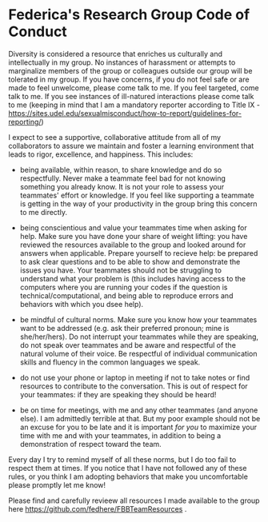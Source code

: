 # Federica's Research Group Code of Conduct


Diversity is considered a resource that enriches us culturally and intellectually in my group. No instances of harassment or attempts to marginalize members of the group or colleagues outside our group will be tolerated in my group. If you have concerns, if you do not feel safe or are made to feel unwelcome, please come talk to me. If you feel targeted, come talk to me. If you see instances of ill-natured interactions please come talk to me (keeping in mind that I am a mandatory reporter according to Title IX - https://sites.udel.edu/sexualmisconduct/how-to-report/guidelines-for-reporting/)

I expect to see a supportive, collaborative attitude from all of my collaborators to assure we maintain and foster a learning environment that leads to rigor, excellence, and happiness. This includes: 

- being available, within reason, to share knowledge and do so respectfully. Never make a teammate feel bad for not knowing something you already know. It is not your role to assess your teammates' effort or knowledge. If you feel like supporting a teammate is getting in the way of your productivity in the group bring this concern to me directly.

- being conscientious and value your teammates time when asking for help. Make sure you have done your share of weight lifting: you have reviewed the resources available to the group and looked around for answers when applicable. Prepare yourself to recieve help: be prepared to ask clear questions and to be able to show and demonstrate the issues you have. Your teammates should not be struggling to understand what your problem is (this includes having access to the computers where you are running your codes if the question is technical/computational, and being able to reproduce errors and behaviors with which you dsee help).

- be mindful of cultural norms. Make sure you know how your teammates want to be addressed (e.g. ask their preferred pronoun; mine is she/her/hers). Do not interrupt your teammates while they are speaking, do not speak over teammates and be aware and respectful of the natural volume of their voice. Be respectful of individual communication skills and fluency in the common languages we speak. 

- do not use your phone or laptop in meeting if not to take notes or find resources to contribute to the conversation. This is out of respect for your teammates: if they are speaking they should be heard! 

- be on time for meetings, with me and any other teammates (and anyone else). I am admittedly terrible at that. But my poor example should not be an excuse for you to be late and it is important *for you* to maximize your time with me and with your teammates, in addition to being a demonstration of respect toward the team. 

Every day I try to remind myself of all these norms, but I do too fail to respect them at times. If you notice that I have not followed any of these rules, or you think I am adopting behaviors that make you uncomfortable please promptly let me know!

Please find and carefully revieew all resources I made available to the group here https://github.com/fedhere/FBBTeamResources . 

